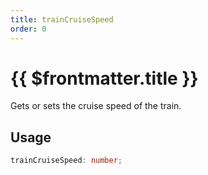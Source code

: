 ```yaml
---
title: trainCruiseSpeed
order: 0
---
```


# {{ $frontmatter.title }}

Gets or sets the cruise speed of the train.

## Usage

```ts
trainCruiseSpeed: number;
```
